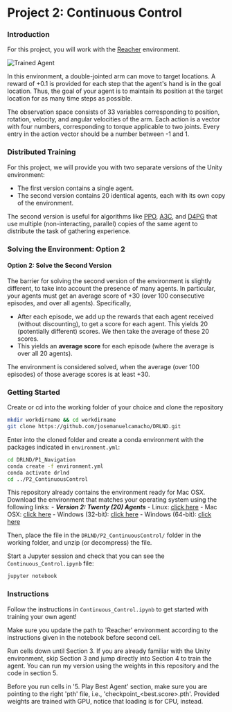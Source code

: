 [//]: # (Image References)

[image1]: https://user-images.githubusercontent.com/10624937/43851024-320ba930-9aff-11e8-8493-ee547c6af349.gif "Trained Agent"
[image2]: https://user-images.githubusercontent.com/10624937/43851646-d899bf20-9b00-11e8-858c-29b5c2c94ccc.png "Crawler"


# Project 2: Continuous Control

### Introduction

For this project, you will work with the [Reacher](https://github.com/Unity-Technologies/ml-agents/blob/master/docs/Learning-Environment-Examples.md#reacher) environment.

![Trained Agent][image1]

In this environment, a double-jointed arm can move to target locations. A reward of +0.1 is provided for each step that the agent's hand is in the goal location. Thus, the goal of your agent is to maintain its position at the target location for as many time steps as possible.

The observation space consists of 33 variables corresponding to position, rotation, velocity, and angular velocities of the arm. Each action is a vector with four numbers, corresponding to torque applicable to two joints. Every entry in the action vector should be a number between -1 and 1.

### Distributed Training

For this project, we will provide you with two separate versions of the Unity environment:
- The first version contains a single agent.
- The second version contains 20 identical agents, each with its own copy of the environment.  

The second version is useful for algorithms like [PPO](https://arxiv.org/pdf/1707.06347.pdf), [A3C](https://arxiv.org/pdf/1602.01783.pdf), and [D4PG](https://openreview.net/pdf?id=SyZipzbCb) that use multiple (non-interacting, parallel) copies of the same agent to distribute the task of gathering experience.  

### Solving the Environment: Option 2

#### Option 2: Solve the Second Version

The barrier for solving the second version of the environment is slightly different, to take into account the presence of many agents.  In particular, your agents must get an average score of +30 (over 100 consecutive episodes, and over all agents).  Specifically,
- After each episode, we add up the rewards that each agent received (without discounting), to get a score for each agent.  This yields 20 (potentially different) scores.  We then take the average of these 20 scores. 
- This yields an **average score** for each episode (where the average is over all 20 agents).

The environment is considered solved, when the average (over 100 episodes) of those average scores is at least +30. 

### Getting Started
Create or cd into the working folder of your choice and clone the repository  

``````sh
mkdir workdirname && cd workdirname
git clone https://github.com/josemanuelcamacho/DRLND.git
``````

Enter into the cloned folder and create a conda environment with the packages indicated in `environment.yml`:

``````sh
cd DRLND/P1_Navigation
conda create -f environment.yml
conda activate drlnd
cd ../P2_ContinuousControl
``````

This repository already contains the environment ready for Mac OSX. Download the environment that matches your operating system using the following links:
    - **_Version 2: Twenty (20) Agents_**
        - Linux: [click here](https://s3-us-west-1.amazonaws.com/udacity-drlnd/P2/Reacher/Reacher_Linux.zip)
        - Mac OSX: [click here](https://s3-us-west-1.amazonaws.com/udacity-drlnd/P2/Reacher/Reacher.app.zip)
        - Windows (32-bit): [click here](https://s3-us-west-1.amazonaws.com/udacity-drlnd/P2/Reacher/Reacher_Windows_x86.zip)
        - Windows (64-bit): [click here](https://s3-us-west-1.amazonaws.com/udacity-drlnd/P2/Reacher/Reacher_Windows_x86_64.zip)
        
Then, place the file in the `DRLND/P2_ContinuousControl/` folder in the working folder, and unzip (or decompress) the file.

Start a Jupyter session and check that you can see the `Continuous_Control.ipynb` file:

``````sh
jupyter notebook
``````


### Instructions

Follow the instructions in `Continuous_Control.ipynb` to get started with training your own agent!  

Make sure you update the path to 'Reacher' environment according to the instructions given in the notebook before second cell.

Run cells down until Section 3. If you are already familiar with the Unity environment, skip Section 3 and jump directly into Section 4 to train the agent. You can run my version using the weights in this repository and the code in section 5. 

Before you run cells in '5. Play Best Agent' section, make sure you are pointing to the right 'pth' file, i.e., 'checkpoint_<best.score>.pth'. Provided weights are trained with GPU, notice that loading is for CPU, instead. 
